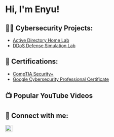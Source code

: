<h1>Hi, I'm Enyu! </h1>

<h2>👨‍💻 Cybersecurity Projects:</h2>

  - [Active Directory Home Lab](https://github.com/enyucyber/sth)
  - [DDoS Defense Simulation Lab](https://github.com/enyucyber/DDoS)

<h2>📃 Certifications:</h2>

  - [CompTIA Security+](https://www.credly.com/badges/d16b84c3-77a6-4c63-b060-c98904a9e61d/linked_in_profile)
  - [Google Cybersecurity Professional Certificate](https://coursera.org/share/21865c888cadab1ed1b01225a84ba66a)
  

  

<h2>📺 Popular YouTube Videos</h2>
  
 

<h2> 🤳 Connect with me:</h2>

<!--[<img align="left" alt="JoshMadakor | YouTube" width="22px" src="https://cdn.jsdelivr.net/npm/simple-icons@v3/icons/youtube.svg" />][youtube]
[<img align="left" alt="JoshMadakor | Twitter" width="22px" src="https://cdn.jsdelivr.net/npm/simple-icons@v3/icons/twitter.svg" />][twitter]-->
[<img align="left" alt="enyucyber | LinkedIn" width="22px" src="https://cdn.jsdelivr.net/npm/simple-icons@v3/icons/linkedin.svg" />][linkedin]
<!--[<img align="left" alt="JoshMadakor | Instagram" width="22px" src="https://cdn.jsdelivr.net/npm/simple-icons@v3/icons/instagram.svg" />][instagram]-->

<!--[twitter]: https://twitter.com/joshmadakor
[youtube]: https://www.youtube.com/c/joshmadakor
[instagram]: https://www.instagram.com/joshmadakor/-->
[linkedin]: https://linkedin.com/in/enyu-ma-279280292/

<!--
**joshmadakor1/joshmadakor1** is a ✨ _special_ ✨ repository because its `README.md` (this file) appears on your GitHub profile.

Here are some ideas to get you started:

- 🔭 I’m currently working on ...
- 🌱 I’m currently learning ...
- 👯 I’m looking to collaborate on ...
- 🤔 I’m looking for help with ...
- 💬 Ask me about ...
- 📫 How to reach me: ...
- 😄 Pronouns: ...
- ⚡ Fun fact: ...
-->

